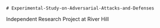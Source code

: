                                                                                                 # Experimental-Study-on-Adversarial-Attacks-and-Defenses
Independent Research Project at River Hill
